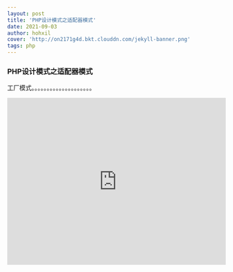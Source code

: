 ```yaml
---
layout: post
title: 'PHP设计模式之适配器模式'
date: 2021-09-03
author: hohxil
cover: 'http://on2171g4d.bkt.clouddn.com/jekyll-banner.png'
tags: php
---
```




### PHP设计模式之适配器模式
工厂模式。。。。。。。。。。。。。。。。。。。。
<iframe type="text/html" width="100%" height="385" src="http://www.youtube.com/embed/gfmjMWjn-Xg" frameborder="0"></iframe>
